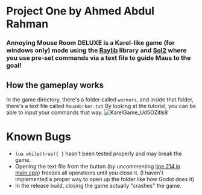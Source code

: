 # Project One by Ahmed Abdul Rahman
### Annoying Mouse Room DELUXE is a Karel-like game (for windows only) made using the [Raylib](https://github.com/raysan5/raylib) library and [Sol2](https://github.com/ThePhD/sol2) where you use pre-set commands via a text file to guide Maus to the goal!

## How the gameplay works
In the game directory, there's a folder called `workers`, and inside that folder, there's a text file called `MausWorker.txt` By looking at the tutorial, you can be able to input your commands that way. 
![KarelGame_Ud5OZitls8](https://github.com/user-attachments/assets/051e8737-9a48-4f95-a660-62104a40882c)

# Known Bugs
* ```lua while(true){ }``` hasn't been tested properly and may break the game.
* Opening the text file from the button (by uncommenting [line 214 in main.cpp](https://github.com/AhmedRamen/KarelGame/blob/05ecf074efd8e620549dcfe766664bc5e974b0be/src/main.cpp#L214)) freezes all operations until you close it. (I haven't implemented a proper way to open up the folder like how Godot does it)
* In the release build, closing the game actually "crashes" the game.
